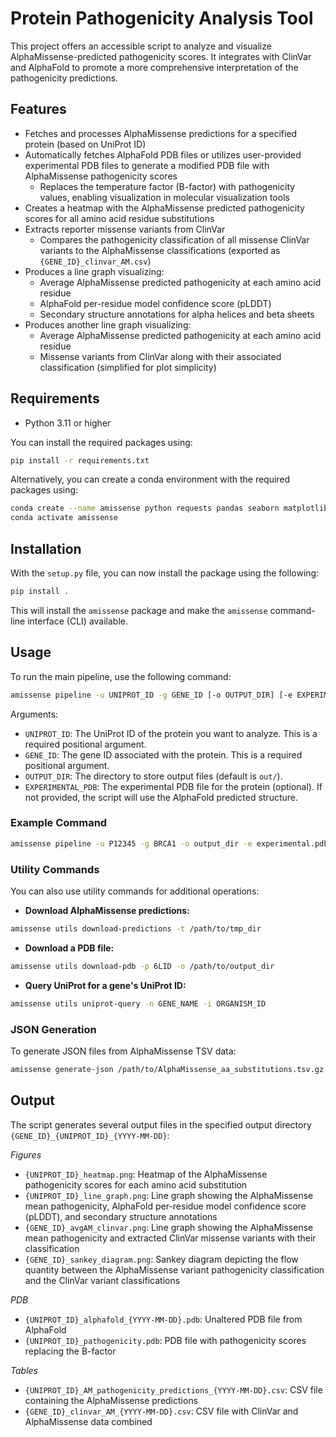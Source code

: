 # Protein Pathogenicity Analysis Tool

This project offers an accessible script to analyze and visualize AlphaMissense-predicted pathogenicity scores. 
It integrates with ClinVar and AlphaFold to promote a more comprehensive interpretation of the pathogenicity predictions.

## Features

- Fetches and processes AlphaMissense predictions for a specified protein (based on UniProt ID)
- Automatically fetches AlphaFold PDB files or utilizes user-provided experimental PDB files to generate a modified PDB file with AlphaMissense pathogenicity scores
  - Replaces the temperature factor (B-factor) with pathogenicity values, enabling visualization in molecular visualization tools
- Creates a heatmap with the AlphaMissense predicted pathogenicity scores for all amino acid residue substitutions
- Extracts reporter missense variants from ClinVar
  - Compares the pathogenicity classification of all missense ClinVar variants to the AlphaMissense classifications (exported as `{GENE_ID}_clinvar_AM.csv`)
- Produces a line graph visualizing:
  - Average AlphaMissense predicted pathogenicity at each amino acid residue
  - AlphaFold per-residue model confidence score (pLDDT)
  - Secondary structure annotations for alpha helices and beta sheets
- Produces another line graph visualizing:
  - Average AlphaMissense predicted pathogenicity at each amino acid residue
  - Missense variants from ClinVar along with their associated classification (simplified for plot simplicity)

## Requirements

- Python 3.11 or higher

You can install the required packages using: 
```bash
pip install -r requirements.txt
```

Alternatively, you can create a conda environment with the required packages using:
```bash
conda create --name amissense python requests pandas seaborn matplotlib plotly numpy biopython conda-forge::python-kaleido salilab::dssp
conda activate amissense
```

## Installation

With the `setup.py` file, you can now install the package using the following:

```bash
pip install .
```

This will install the `amissense` package and make the `amissense` command-line interface (CLI) available.

## Usage

To run the main pipeline, use the following command:

```bash
amissense pipeline -u UNIPROT_ID -g GENE_ID [-o OUTPUT_DIR] [-e EXPERIMENTAL_PDB]
```

Arguments:
- `UNIPROT_ID`: The UniProt ID of the protein you want to analyze. This is a required positional argument.
- `GENE_ID`: The gene ID associated with the protein. This is a required positional argument.
- `OUTPUT_DIR`: The directory to store output files (default is `out/`).
- `EXPERIMENTAL_PDB`: The experimental PDB file for the protein (optional). If not provided, the script will use the AlphaFold predicted structure.

### Example Command

```bash
amissense pipeline -u P12345 -g BRCA1 -o output_dir -e experimental.pdb
```

### Utility Commands

You can also use utility commands for additional operations:

- **Download AlphaMissense predictions:**
```bash
amissense utils download-predictions -t /path/to/tmp_dir
```

- **Download a PDB file:**
```bash
amissense utils download-pdb -p 6LID -o /path/to/output_dir
```

- **Query UniProt for a gene's UniProt ID:**
```bash
amissense utils uniprot-query -n GENE_NAME -i ORGANISM_ID
```

### JSON Generation

To generate JSON files from AlphaMissense TSV data:
```bash
amissense generate-json /path/to/AlphaMissense_aa_substitutions.tsv.gz /path/to/output_dir
```

## Output

The script generates several output files in the specified output directory `{GENE_ID}_{UNIPROT_ID}_{YYYY-MM-DD}`:

_Figures_
- `{UNIPROT_ID}_heatmap.png`: Heatmap of the AlphaMissense pathogenicity scores for each amino acid substitution
- `{UNIPROT_ID}_line_graph.png`: Line graph showing the AlphaMissense mean pathogenicity, AlphaFold per-residue model confidence score (pLDDT), and secondary structure annotations
- `{GENE_ID}_avgAM_clinvar.png`: Line graph showing the AlphaMissense mean pathogenicity and extracted ClinVar missense variants with their classification
- `{GENE_ID}_sankey_diagram.png`: Sankey diagram depicting the flow quantity between the AlphaMissense variant pathogenicity classification and the ClinVar variant classifications

_PDB_
- `{UNIPROT_ID}_alphafold_{YYYY-MM-DD}.pdb`: Unaltered PDB file from AlphaFold
- `{UNIPROT_ID}_pathogenicity.pdb`: PDB file with pathogenicity scores replacing the B-factor

_Tables_
- `{UNIPROT_ID}_AM_pathogenicity_predictions_{YYYY-MM-DD}.csv`: CSV file containing the AlphaMissense predictions
- `{GENE_ID}_clinvar_AM_{YYYY-MM-DD}.csv`: CSV file with ClinVar and AlphaMissense data combined